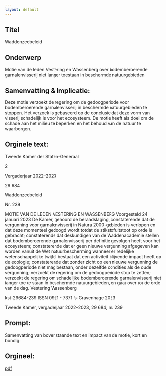 ```yaml
---
layout: default
---
```

## Titel
Waddenzeebeleid
## Onderwerp
Motie van de leden Vestering en Wassenberg over bodemberoerende garnalenvisserij niet langer toestaan in beschermde natuurgebieden
## Samenvatting & Implicatie:

Deze motie verzoekt de regering om de gedoogperiode voor bodemberoerende garnalenvisserij in beschermde natuurgebieden te stoppen. Het verzoek is gebaseerd op de conclusie dat deze vorm van visserij schadelijk is voor het ecosysteem. De motie heeft als doel om de schade aan het milieu te beperken en het behoud van de natuur te waarborgen.
## Orginele text:


Tweede Kamer der Staten-Generaal

2

Vergaderjaar 2022–2023

29 684

Waddenzeebeleid

Nr. 239

MOTIE VAN DE LEDEN VESTERING EN WASSENBERG
Voorgesteld 24 januari 2023
De Kamer,
gehoord de beraadslaging,
constaterende dat de vergunning voor garnalenvisserij in Natura
2000-gebieden is verlopen en dat deze momenteel gedoogd wordt totdat
de stikstofuitstoot op orde is gebracht;
constaterende dat deskundigen van de Waddenacademie stellen dat
bodemberoerende garnalenvisserij per definitie gevolgen heeft voor het
ecosysteem;
constaterende dat er geen nieuwe vergunning afgegeven kan worden
vanuit de Wet natuurbescherming wanneer er redelijke wetenschappelijke
twijfel bestaat dat een activiteit blijvende impact heeft op de ecologie;
constaterende dat zonder zicht op een nieuwe vergunning de gedoogperiode niet mag bestaan, onder dezelfde condities als de oude vergunning;
verzoekt de regering om de gedoogperiode stop te zetten;
verzoekt de regering om schadelijke bodemberoerende garnalenvisserij
niet langer toe te staan in beschermde natuurgebieden,
en gaat over tot de orde van de dag.
Vestering
Wassenberg

kst-29684-239
ISSN 0921 - 7371
’s-Gravenhage 2023

Tweede Kamer, vergaderjaar 2022–2023, 29 684, nr. 239


## Prompt:
Samenvatting van bovenstaande text en impact van de motie, kort en bondig:

## Orgineel:
[pdf](https://gegevensmagazijn.tweedekamer.nl/OData/v4/2.0/Document(1703d45f-640b-475f-8122-db87a48282e4)/resource)
